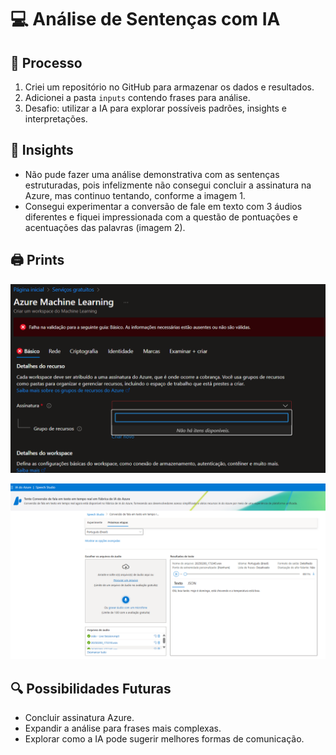 # 💻 Análise de Sentenças com IA
## 🔁 Processo
1. Criei um repositório no GitHub para armazenar os dados e resultados.
2. Adicionei a pasta `inputs` contendo frases para análise.
3. Desafio: utilizar a IA para explorar possíveis padrões, insights e interpretações.

## 📌 Insights
- Não pude fazer uma análise demonstrativa com as sentenças estruturadas, pois infelizmente não consegui concluir a assinatura na Azure, mas continuo tentando, conforme a imagem 1.
- Consegui experimentar a conversão de fale em texto com 3 áudios diferentes e fiquei impressionada com a questão de pontuações e acentuações das palavras (imagem 2). 

## 🖨 Prints
![Tentativa de criar um recurso](/images/img_1.png)


![|Experimentando a IA do Azure](/images/img_2.png)

## 🔍 Possibilidades Futuras
- Concluir assinatura Azure.
- Expandir a análise para frases mais complexas.
- Explorar como a IA pode sugerir melhores formas de comunicação.
